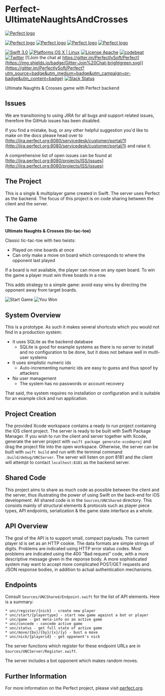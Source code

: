 # Perfect-UltimateNaughtsAndCrosses

[![Perfect logo](http://www.perfect.org/github/Perfect_GH_header_854.jpg)](http://perfect.org/get-involved.html)

[![Perfect logo](http://www.perfect.org/github/Perfect_GH_button_1_Star.jpg)](https://github.com/PerfectlySoft/Perfect)
[![Perfect logo](http://www.perfect.org/github/Perfect_GH_button_2_Git.jpg)](https://gitter.im/PerfectlySoft/Perfect)
[![Perfect logo](http://www.perfect.org/github/Perfect_GH_button_3_twit.jpg)](https://twitter.com/perfectlysoft)
[![Perfect logo](http://www.perfect.org/github/Perfect_GH_button_4_slack.jpg)](http://perfect.ly)


[![Swift 3.0](https://img.shields.io/badge/Swift-3.0-orange.svg?style=flat)](https://developer.apple.com/swift/)
[![Platforms OS X | Linux](https://img.shields.io/badge/Platforms-OS%20X%20%7C%20Linux%20-lightgray.svg?style=flat)](https://developer.apple.com/swift/)
[![License Apache](https://img.shields.io/badge/License-Apache-lightgrey.svg?style=flat)](http://perfect.org/licensing.html)
[![codebeat](https://codebeat.co/badges/85f8f628-6ce8-4818-867c-21b523484ee9)](https://codebeat.co/projects/github-com-perfectlysoft-perfect)
[![Twitter](https://img.shields.io/badge/Twitter-@PerfectlySoft-blue.svg?style=flat)](http://twitter.com/PerfectlySoft)
[![Join the chat at https://gitter.im/PerfectlySoft/Perfect](https://img.shields.io/badge/Gitter-Join%20Chat-brightgreen.svg)](https://gitter.im/PerfectlySoft/Perfect?utm_source=badge&utm_medium=badge&utm_campaign=pr-badge&utm_content=badge)
[![Slack Status](http://perfect.ly/badge.svg)](http://perfect.ly)

Ultimate Naughts &amp; Crosses game with Perfect backend

## Issues

We are transitioning to using JIRA for all bugs and support related issues, therefore the GitHub issues has been disabled.

If you find a mistake, bug, or any other helpful suggestion you'd like to make on the docs please head over to [http://jira.perfect.org:8080/servicedesk/customer/portal/1](http://jira.perfect.org:8080/servicedesk/customer/portal/1) and raise it.

A comprehensive list of open issues can be found at [http://jira.perfect.org:8080/projects/ISS/issues](http://jira.perfect.org:8080/projects/ISS/issues)


## The Project

This is a single &amp; multiplayer game created in Swift. The server uses Perfect as the backend. The focus of this project is on code sharing between the client and the server.

## The Game

**Ultimate Naughts &amp; Crosses (tic-tac-toe)**

Classic tic-tac-toe with two twists:

* Played on nine boards at once
* Can only make a move on board which corresponds to where the opponent last played

If a board is not available, the player can move on any open board. To win the game a player must win three boards in a row.

This adds strategy to a simple game: avoid easy wins by directing the opponent away from target boards.

![Start Game](assets/start_game.png) ![You Won](assets/you_won.png)

## System Overview

This is a prototype. As such it makes several shortcuts which you would not find in a production system:

* It uses SQLite as the backend database
	* SQLite is good for example systems as there is no server to install and no configuration to be done, but it does not behave well in multi-user systems
* It uses simplistic numeric ids
	* Auto-incrementing numeric ids are easy to guess and thus spoof by attackers
* No user management
	* The system has no passwords or account recovery

That said, the system requires no installation or configuration and is suitable for an example click and run application.

## Project Creation

The provided Xcode workspace contains a ready to run project containing the iOS client project. The server is ready to be built with Swift Package Manager. If you wish to run the client and server together with Xcode, generate the server project with ```swift package generate-xcodeproj``` and drag the project file into the open workspace. Otherwise, the server can be built with ```swift build``` and run with the terminal command ```.build/debug/UNCServer```. The server will listen on port 8181 and the client will attempt to contact ```localhost:8181``` as the backend server.

## Shared Code

This project aims to share as much code as possible between the client and the server, thus illustrating the power of using Swift on the back-end for iOS development. All shared code is in the ```Sources/UNCShared``` directory. This consists mainly of structural elements &amp; protocols such as player piece types, API endpoints, serialization &amp; the game state interface as a whole.

## API Overview

The goal of the API is to support small, compact payloads. The current player id is set as an HTTP cookie. The data formats are simple strings of digits. Problems are indicated using HTTP error status codes. Most problems are indicated using the 400 "Bad request" code, with a more descriptive message given in the reponse body. A more sophisticated system may want to accept more complicated POST/GET requests and JSON response bodies, in addition to actual authentication mechanisms.

## Endpoints

Consult ```Sources/UNCShared/Endpoint.swift``` for the list of API elements. Here is a summary:

	* unc/register/{nick} - create new player
	* unc/start/{playertype} - start new game against a bot or player
	* unc/game - get meta-info on an active game
	* unc/concede - concede active game
	* unc/status - get full state of active game
	* unc/move/{bx}/{by}/{x}/{y} - bust a move
	* unc/nick/{playerid} - get opponent's nick

The server functions which register for these endpoint URLs are in ```Sources/UNCServer/Register.swift```.

The server includes a bot opponent which makes random moves.





## Further Information
For more information on the Perfect project, please visit [perfect.org](http://perfect.org).

